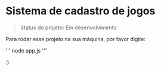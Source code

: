 # Sistema de cadastro de jogos

> Status do projeto: Em desenvolvimento

Para rodar esse projeto na sua máquina, por favor digite:

'''
node app.js
'''

:)